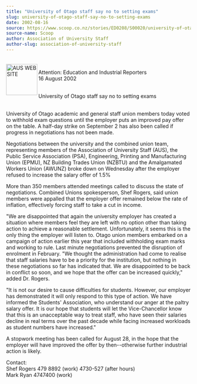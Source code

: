 ```yaml
---
title: "University of Otago staff say no to setting exams"
slug: university-of-otago-staff-say-no-to-setting-exams
date: 2002-08-16
source: https://www.scoop.co.nz/stories/ED0208/S00020/university-of-otago-staff-say-no-to-setting-exams.htm
source-name: Scoop
author: Association of University Staff
author-slug: association-of-university-staff
---
```


<p><br><img align="left" width="85" height="85" src="http://www.aus.ac.nz/pictures/logo.gif" alt="AUS WEB SITE" border="0"></p>

<p>Attention: Education and Industrial
Reporters	<br>16 August 2002</p>

<p><br>University of Otago staff
say no to setting exams</p>

<p><br>University of Otago academic
and general staff union members today voted to withhold exam
questions until the employer puts an improved pay offer on
the table. A half-day strike on September 2 has also been
called if progress in negotiations has not been
made.</p>

<p>Negotiations between the university and the combined
union team, representing members of the Association of
University Staff (AUS), the Public Service Association
(PSA), Engineering, Printing and Manufacturing Union (EPMU),
NZ Building Trades Union (NZBTU) and the Amalgamated Workers
Union (AWUNZ) broke down on Wednesday after the employer
refused to increase the salary offer of 1.5%</p>

<p>More than 350
members attended meetings called to discuss the state of
negotiations. Combined Unions spokesperson, Shef Rogers,
said union members were appalled that the employer offer
remained below the rate of inflation, effectively forcing
staff to take a cut in income.</p>

<p>"We are disappointed that
again the university employer has created a situation where
members feel they are left with no option other than taking
action to achieve a reasonable settlement. Unfortunately, it
seems this is the only thing the employer will listen to.
Otago union members embarked on a campaign of action earlier
this year that included withholding exam marks and working
to rule. Last minute negotiations prevented the disruption
of enrolment in February. "We thought the administration had
come to realise that staff salaries have to be a priority
for the institution, but nothing in these negotiations so
far has indicated that. We are disappointed to be back in
conflict so soon, and we hope that the offer can be
increased quickly," added Dr. Rogers.<p>
<p>"It is not our
desire to cause difficulties for students. However, our
employer has demonstrated it will only respond to this type
of action. We have informed the Students' Association, who
understand our anger at the paltry salary offer. It is our
hope that students will let the Vice-Chancellor know that
this is an unacceptable way to treat staff, who have seen
their salaries decline in real terms over the past decade
while facing increased workloads as student numbers have
increased."</p>

<p>A stopwork meeting has been called for August
28, in the hope that the employer will have improved the
offer by then--otherwise further industrial action is
likely.</p>

<p>Contact:<br>Shef Rogers 479 8892 (work) 4730-527
(after hours)<br>Mark Ryan 4747400
(work)</p>

<p></p>

<p></p>




<!--


